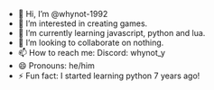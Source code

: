 - 👋 Hi, I’m @whynot-1992
- 👀 I’m interested in creating games.
- 🌱 I’m currently learning javascript, python and lua.
- 💞️ I’m looking to collaborate on nothing.
- 📫 How to reach me: Discord: whynot_y
- 😄 Pronouns: he/him
- ⚡ Fun fact: I started learning python 7 years ago!

<!---
whynot-1992/whynot-1992 is a ✨ special ✨ repository because its `README.md` (this file) appears on your GitHub profile.
You can click the Preview link to take a look at your changes.
--->
